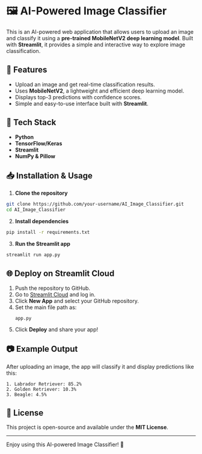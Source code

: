 # 🖼️ AI-Powered Image Classifier

This is an AI-powered web application that allows users to upload an image and classify it using a **pre-trained MobileNetV2 deep learning model**. Built with **Streamlit**, it provides a simple and interactive way to explore image classification.

## 🚀 Features
- Upload an image and get real-time classification results.
- Uses **MobileNetV2**, a lightweight and efficient deep learning model.
- Displays top-3 predictions with confidence scores.
- Simple and easy-to-use interface built with **Streamlit**.

## 📌 Tech Stack
- **Python**
- **TensorFlow/Keras**
- **Streamlit**
- **NumPy & Pillow**

## 📥 Installation & Usage

1. **Clone the repository**
```bash
git clone https://github.com/your-username/AI_Image_Classifier.git
cd AI_Image_Classifier
```

2. **Install dependencies**
```bash
pip install -r requirements.txt
```

3. **Run the Streamlit app**
```bash
streamlit run app.py
```

## 🌐 Deploy on Streamlit Cloud
1. Push the repository to GitHub.
2. Go to [Streamlit Cloud](https://streamlit.io/cloud) and log in.
3. Click **New App** and select your GitHub repository.
4. Set the main file path as:
   ```
   app.py
   ```
5. Click **Deploy** and share your app!

## 📷 Example Output
After uploading an image, the app will classify it and display predictions like this:
```
1. Labrador Retriever: 85.2%
2. Golden Retriever: 10.3%
3. Beagle: 4.5%
```

## 📜 License
This project is open-source and available under the **MIT License**.

---

Enjoy using this AI-powered Image Classifier! 🚀
